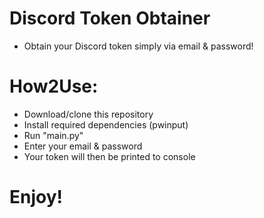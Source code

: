 # Discord Token Obtainer
- Obtain your Discord token simply via email &amp; password!

# How2Use:
- Download/clone this repository
- Install required dependencies (pwinput)
- Run "main.py"
- Enter your email & password
- Your token will then be printed to console

# Enjoy!
